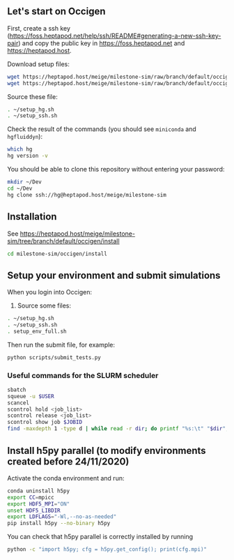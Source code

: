 ## Let's start on Occigen

First, create a ssh key
(https://foss.heptapod.net/help/ssh/README#generating-a-new-ssh-key-pair) and
copy the public key in https://foss.heptapod.net and https://heptapod.host.

Download setup files:

```bash
wget https://heptapod.host/meige/milestone-sim/raw/branch/default/occigen/conf_files/setup_hg.sh
wget https://heptapod.host/meige/milestone-sim/raw/branch/default/occigen/conf_files/setup_ssh.sh
```

Source these file:

```bash
. ~/setup_hg.sh
. ~/setup_ssh.sh
```

Check the result of the commands (you should see `miniconda` and `hgfluiddyn`):

```bash
which hg
hg version -v
```

You should be able to clone this repository without entering your password:

```bash
mkdir ~/Dev
cd ~/Dev
hg clone ssh://hg@heptapod.host/meige/milestone-sim
```

## Installation

See https://heptapod.host/meige/milestone-sim/tree/branch/default/occigen/install

```bash
cd milestone-sim/occigen/install
```

## Setup your environment and submit simulations

When you login into Occigen:

1. Source some files:

```bash
. ~/setup_hg.sh
. ~/setup_ssh.sh
. setup_env_full.sh
```

Then run the submit file, for example:

```bash
python scripts/submit_tests.py
```

### Useful commands for the SLURM scheduler

```bash
sbatch
squeue -u $USER
scancel
scontrol hold <job_list>
scontrol release <job_list>
scontrol show job $JOBID
find -maxdepth 1 -type d | while read -r dir; do printf "%s:\t" "$dir"; find "$dir" -type f | wc -l; done
```

## Install h5py parallel (to modify environments created before 24/11/2020)

Activate the conda environment and run:
```bash
conda uninstall h5py
export CC=mpicc
export HDF5_MPI="ON"
unset HDF5_LIBDIR
export LDFLAGS="-Wl,--no-as-needed"
pip install h5py --no-binary h5py
```

You can check that h5py parallel is correctly installed by running
```bash
python -c "import h5py; cfg = h5py.get_config(); print(cfg.mpi)"
```
